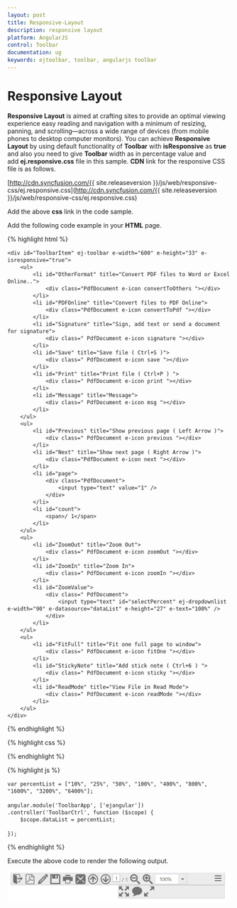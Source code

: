 ```yaml
---
layout: post
title: Responsive-Layout
description: responsive layout
platform: AngularJS
control: Toolbar
documentation: ug
keywords: ejtoolbar, toolbar, angularjs toolbar 
---
```


# Responsive Layout

**Responsive Layout** is aimed at crafting sites to provide an optimal viewing experience easy reading and navigation with a minimum of resizing, panning, and scrolling—across a wide range of devices (from mobile phones to desktop computer monitors). You can achieve **Responsive Layout** by using default functionality of **Toolbar** with **isResponsive** as **true** and also you need to give **Toolbar** width as in percentage value and add **ej.responsive.css** file in this sample. **CDN** link for the responsive CSS file is as follows.

[http://cdn.syncfusion.com/{{ site.releaseversion }}/js/web/responsive-css/ej.responsive.css](http://cdn.syncfusion.com/{{ site.releaseversion }}/js/web/responsive-css/ej.responsive.css)

Add the above **css** link in the code sample.        

Add the following code example in your **HTML** page.

{% highlight html %}

    <div id="ToolbarItem" ej-toolbar e-width="600" e-height="33" e-isresponsive="true">
        <ul>
            <li id="OtherFormat" title="Convert PDF files to Word or Excel Online..">
                <div class="PdfDocument e-icon convertToOthers "></div>
            </li>
            <li id="PDFOnline" title="Convert files to PDF Online">
                <div class="PdfDocument e-icon convertToPdf "></div>
            </li>
            <li id="Signature" title="Sign, add text or send a document for signature">
                <div class=" PdfDocument e-icon signature "></div>
            </li>
            <li id="Save" title="Save file ( Ctrl+S )">
                <div class=" PdfDocument e-icon save "></div>
            </li>
            <li id="Print" title="Print file ( Ctrl+P ) ">
                <div class=" PdfDocument e-icon print "></div>
            </li>
            <li id="Message" title="Message">
                <div class=" PdfDocument e-icon msg "></div>
            </li>
        </ul>
        <ul>
            <li id="Previous" title="Show previous page ( Left Arrow )">
                <div class=" PdfDocument e-icon previous "></div>
            </li>
            <li id="Next" title="Show next page ( Right Arrow )">
                <div class="PdfDocument e-icon next "></div>
            </li>
            <li id="page">
                <div class="PdfDocument">
                    <input type="text" value="1" />
                </div>
            </li>
            <li id="count">
                <span>/ 1</span>
            </li>
        </ul>
        <ul>
            <li id="ZoomOut" title="Zoom Out">
                <div class=" PdfDocument e-icon zoomOut "></div>
            </li>
            <li id="ZoomIn" title="Zoom In">
                <div class=" PdfDocument e-icon zoomIn "></div>
            </li>
            <li id="ZoomValue">
                <div class=" PdfDocument">
                    <input type="text" id="selectPercent" ej-dropdownlist e-width="90" e-datasource="dataList" e-height="27" e-text="100%" />
                </div>
            </li>
        </ul>
        <ul>
            <li id="FitFull" title="Fit one full page to window">
                <div class=" PdfDocument e-icon fitOne "></div>
            </li>
            <li id="StickyNote" title="Add stick note ( Ctrl+6 ) ">
                <div class=" PdfDocument e-icon sticky "></div>
            </li>
            <li id="ReadMode" title="View File in Read Mode">
                <div class=" PdfDocument e-icon readMode "></div>
            </li>
        </ul>
    </div>

{% endhighlight %}

{% highlight css %}

<style type="text/css" class="cssStyles">
    .e-tooltxt .PdfDocument.e-icon {
        background-image: url('http://js.syncfusion.com/UG/Web/Content/pdf-icon.png');
        background-repeat: no-repeat;
        display: block;
        height: 30px;
        width: 30px;
    }

    .e-tooltxt .PdfDocument.e-icon:hover {
        background-image: url('http://js.syncfusion.com/UG/Web/Content/pdf-icon-white.png');
    }

    .PdfDocument.e-icon.convertToOthers {
        background-position: -349px 0px;
    }

    .PdfDocument.e-icon.convertToPdf {
        background-position: -527px 0px;
    }

    .PdfDocument.e-icon.signature {
        background-position: 2px 0px;
    }

    .PdfDocument.e-icon.save {
        background-position: -87px 0px;
    }

    .PdfDocument.e-icon.msg {
        background-position: -483px 0px;
    }

    .PdfDocument.e-icon.previous {
        background-position: -395px 0px;
    }

    .PdfDocument.e-icon.next {
        background-position: -439px 0px;
    }

    .PdfDocument.e-icon.zoomIn {
        background-position: -175px 0px;
    }

    .PdfDocument.e-icon.zoomOut {
        background-position: -219px 0px;
    }

    .PdfDocument.e-icon.fitOne {
        background-position: -264px 0px;
    }

    .PdfDocument.e-icon.sticky {
        background-position: -131px -1px;
    }

    .PdfDocument.e-icon.readMode {
        background-position: -308px 0px;
    }

    .PdfDocument.e-icon.print {
        background-position: -43px 0px;
    }

    #ZoomValue .PdfDocument {
        width: 90px;
    }

    #page .PdfDocument input {
        text-align: center;
        width: 20px;
        height: 21px;
    }

    #count span {
        width: 30px;
        height: 30px;
        position: relative;
        top: 2px;
        text-align: center;
        vertical-align: middle;
    }
</style>

{% endhighlight %}

{% highlight js %}

    var percentList = ["10%", "25%", "50%", "100%", "400%", "800%", "1600%", "3200%", "6400%"];

    angular.module('ToolbarApp', ['ejangular'])
    .controller('ToolbarCtrl', function ($scope) {
        $scope.dataList = percentList;

    });

{% endhighlight %}

Execute the above code to render the following output.

![](Responsive-Layout_images/Responsive-Layout.png)